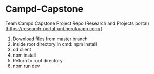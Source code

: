 # Campd-Capstone
Team Campd Capstone Project Repo
(Research and Projects portal)[https://research-portal-unt.herokuapp.com/]

1. Download files from master branch
2. inside root directory in cmd: npm install
3. cd client
4. npm install
5. Return to root directory
6. npm run dev
